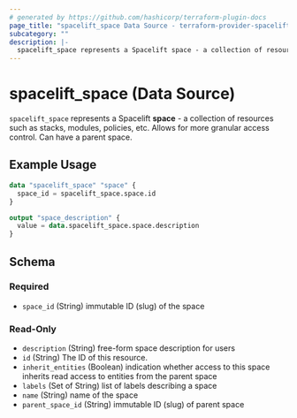 ```yaml
---
# generated by https://github.com/hashicorp/terraform-plugin-docs
page_title: "spacelift_space Data Source - terraform-provider-spacelift"
subcategory: ""
description: |-
  spacelift_space represents a Spacelift space - a collection of resources such as stacks, modules, policies, etc. Allows for more granular access control. Can have a parent space.
---
```


# spacelift_space (Data Source)

`spacelift_space` represents a Spacelift **space** - a collection of resources such as stacks, modules, policies, etc. Allows for more granular access control. Can have a parent space.

## Example Usage

```terraform
data "spacelift_space" "space" {
  space_id = spacelift_space.space.id
}

output "space_description" {
  value = data.spacelift_space.space.description
}
```

<!-- schema generated by tfplugindocs -->
## Schema

### Required

- `space_id` (String) immutable ID (slug) of the space

### Read-Only

- `description` (String) free-form space description for users
- `id` (String) The ID of this resource.
- `inherit_entities` (Boolean) indication whether access to this space inherits read access to entities from the parent space
- `labels` (Set of String) list of labels describing a space
- `name` (String) name of the space
- `parent_space_id` (String) immutable ID (slug) of parent space



